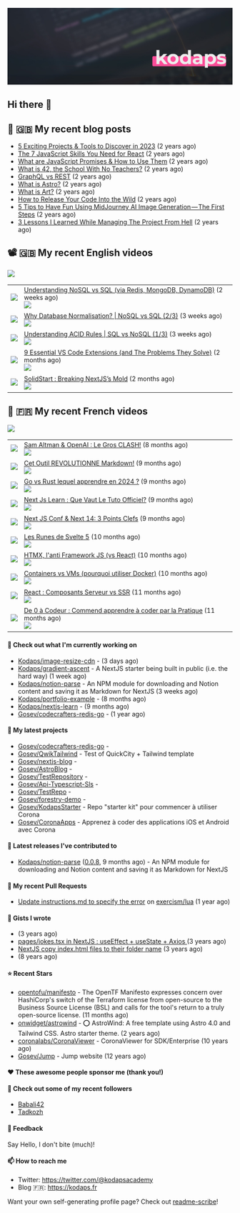 ![This is an image](images/header.jpg)

## Hi there 👋


## 📜 🇬🇧 My recent blog posts

- [5 Exciting Projects &amp; Tools to Discover in 2023](https://gosev.medium.com/5-exciting-projects-tools-to-discover-in-2023-d5b6f5886740?source=rss-e68daed69805------2) (2 years ago)
- [The 7 JavaScript Skills You Need for React](https://javascript.plainenglish.io/the-7-javascript-skills-you-need-for-react-9244169ca80a?source=rss-e68daed69805------2) (2 years ago)
- [What are JavaScript Promises &amp; How to Use Them](https://javascript.plainenglish.io/what-are-javascript-promises-how-to-use-them-84fdff5757b9?source=rss-e68daed69805------2) (2 years ago)
- [What is 42, the School With No Teachers?](https://levelup.gitconnected.com/what-is-42-the-school-with-no-teachers-7e4d0f9a80c1?source=rss-e68daed69805------2) (2 years ago)
- [GraphQL vs REST](https://levelup.gitconnected.com/graphql-vs-rest-e918d9e0e271?source=rss-e68daed69805------2) (2 years ago)
- [What is Astro?](https://javascript.plainenglish.io/what-is-astro-aa3369d5a7f4?source=rss-e68daed69805------2) (2 years ago)
- [What is Art?](https://gosev.medium.com/what-is-art-2dce12548091?source=rss-e68daed69805------2) (2 years ago)
- [How to Release Your Code Into the Wild](https://levelup.gitconnected.com/how-to-release-your-code-into-the-wild-dd144218cb9b?source=rss-e68daed69805------2) (2 years ago)
- [5 Tips to Have Fun Using MidJourney AI Image Generation — The First Steps](https://gosev.medium.com/5-tips-to-have-fun-using-midjourney-ai-image-generation-the-first-steps-81cf44a53931?source=rss-e68daed69805------2) (2 years ago)
- [3 Lessons I Learned While Managing The Project From Hell](https://medium.com/illumination/3-lessons-i-learned-while-managing-the-project-from-hell-e31196db2d5f?source=rss-e68daed69805------2) (2 years ago)

## 📽 🇬🇧 My recent English videos
<img src="https://img.shields.io/youtube/channel/subscribers/UC2DOovF-OjIQ6nHClUyLKKQ?style=for-the-badge"></img>
<table>

<tr>
<td><img src="https://img.youtube.com/vi/9JHrL0UWrWs/default.jpg"></img></td>
<td>
<a href="https://www.youtube.com/watch?v=9JHrL0UWrWs">Understanding NoSQL vs SQL (via Redis, MongoDB, DynamoDB)</a> (2 weeks ago) <br/>
<img src="https://img.shields.io/youtube/views/9JHrL0UWrWs?style=flat-square"> </img> 
</td>
</tr>
<tr>
<td><img src="https://img.youtube.com/vi/w78TfcemGdc/default.jpg"></img></td>
<td>
<a href="https://www.youtube.com/watch?v=w78TfcemGdc">Why Database Normalisation? | NoSQL vs SQL (2/3)</a> (3 weeks ago) <br/>
<img src="https://img.shields.io/youtube/views/w78TfcemGdc?style=flat-square"> </img> 
</td>
</tr>
<tr>
<td><img src="https://img.youtube.com/vi/NpFzOCrpN3A/default.jpg"></img></td>
<td>
<a href="https://www.youtube.com/watch?v=NpFzOCrpN3A">Understanding ACID Rules | SQL vs NoSQL (1/3)</a> (3 weeks ago) <br/>
<img src="https://img.shields.io/youtube/views/NpFzOCrpN3A?style=flat-square"> </img> 
</td>
</tr>
<tr>
<td><img src="https://img.youtube.com/vi/goQiRVEKACE/default.jpg"></img></td>
<td>
<a href="https://www.youtube.com/watch?v=goQiRVEKACE">9 Essential VS Code Extensions (and The Problems They Solve)</a> (2 months ago) <br/>
<img src="https://img.shields.io/youtube/views/goQiRVEKACE?style=flat-square"> </img> 
</td>
</tr>
<tr>
<td><img src="https://img.youtube.com/vi/VNUSttj8QQc/default.jpg"></img></td>
<td>
<a href="https://www.youtube.com/watch?v=VNUSttj8QQc">SolidStart : Breaking NextJS’s Mold</a> (2 months ago) <br/>
<img src="https://img.shields.io/youtube/views/VNUSttj8QQc?style=flat-square"> </img> 
</td>
</tr>
</table>

## 📜 🇫🇷 My recent French videos
<img src="https://img.shields.io/youtube/channel/subscribers/UCzdX32OIhpfrdxQRhN2s98w?style=for-the-badge"></img>
<table>

<tr>
<td><img src="https://img.youtube.com/vi/cvNSUEznLFQ/default.jpg"></img></td>
<td>
<a href="https://www.youtube.com/watch?v=cvNSUEznLFQ">Sam Altman &amp; OpenAI : Le Gros CLASH!</a> (8 months ago) <br/>
<img src="https://img.shields.io/youtube/views/cvNSUEznLFQ?style=flat-square"> </img> 
</td>
</tr>
<tr>
<td><img src="https://img.youtube.com/vi/A7SLY_bOVeA/default.jpg"></img></td>
<td>
<a href="https://www.youtube.com/watch?v=A7SLY_bOVeA">Cet Outil REVOLUTIONNE Markdown!</a> (9 months ago) <br/>
<img src="https://img.shields.io/youtube/views/A7SLY_bOVeA?style=flat-square"> </img> 
</td>
</tr>
<tr>
<td><img src="https://img.youtube.com/vi/ySF903Ht0kM/default.jpg"></img></td>
<td>
<a href="https://www.youtube.com/watch?v=ySF903Ht0kM">Go vs Rust lequel apprendre en 2024 ?</a> (9 months ago) <br/>
<img src="https://img.shields.io/youtube/views/ySF903Ht0kM?style=flat-square"> </img> 
</td>
</tr>
<tr>
<td><img src="https://img.youtube.com/vi/z-XsuazXz14/default.jpg"></img></td>
<td>
<a href="https://www.youtube.com/watch?v=z-XsuazXz14">Next Js Learn : Que Vaut Le Tuto Officiel?</a> (9 months ago) <br/>
<img src="https://img.shields.io/youtube/views/z-XsuazXz14?style=flat-square"> </img> 
</td>
</tr>
<tr>
<td><img src="https://img.youtube.com/vi/9KCkPo42mto/default.jpg"></img></td>
<td>
<a href="https://www.youtube.com/watch?v=9KCkPo42mto">Next JS Conf &amp; Next 14: 3 Points Clefs</a> (9 months ago) <br/>
<img src="https://img.shields.io/youtube/views/9KCkPo42mto?style=flat-square"> </img> 
</td>
</tr>
<tr>
<td><img src="https://img.youtube.com/vi/V20SdIRJQzs/default.jpg"></img></td>
<td>
<a href="https://www.youtube.com/watch?v=V20SdIRJQzs">Les Runes de Svelte 5</a> (10 months ago) <br/>
<img src="https://img.shields.io/youtube/views/V20SdIRJQzs?style=flat-square"> </img> 
</td>
</tr>
<tr>
<td><img src="https://img.youtube.com/vi/YFFNVEL0Blw/default.jpg"></img></td>
<td>
<a href="https://www.youtube.com/watch?v=YFFNVEL0Blw">HTMX, l&#39;anti Framework JS (vs React)</a> (10 months ago) <br/>
<img src="https://img.shields.io/youtube/views/YFFNVEL0Blw?style=flat-square"> </img> 
</td>
</tr>
<tr>
<td><img src="https://img.youtube.com/vi/kJrL9e5cfkE/default.jpg"></img></td>
<td>
<a href="https://www.youtube.com/watch?v=kJrL9e5cfkE">Containers vs VMs (pourquoi utiliser Docker)</a> (10 months ago) <br/>
<img src="https://img.shields.io/youtube/views/kJrL9e5cfkE?style=flat-square"> </img> 
</td>
</tr>
<tr>
<td><img src="https://img.youtube.com/vi/pKwRMnRbWww/default.jpg"></img></td>
<td>
<a href="https://www.youtube.com/watch?v=pKwRMnRbWww">React : Composants Serveur vs SSR</a> (11 months ago) <br/>
<img src="https://img.shields.io/youtube/views/pKwRMnRbWww?style=flat-square"> </img> 
</td>
</tr>
<tr>
<td><img src="https://img.youtube.com/vi/nfYaXb7OjcQ/default.jpg"></img></td>
<td>
<a href="https://www.youtube.com/watch?v=nfYaXb7OjcQ">De 0 à Codeur : Commend apprendre à coder par la Pratique</a> (11 months ago) <br/>
<img src="https://img.shields.io/youtube/views/nfYaXb7OjcQ?style=flat-square"> </img> 
</td>
</tr>
</table>

#### 👷 Check out what I'm currently working on

- [Kodaps/image-resize-cdn](https://github.com/Kodaps/image-resize-cdn) -  (3 days ago)
- [Kodaps/gradient-ascent](https://github.com/Kodaps/gradient-ascent) - A NextJS starter being built in public (i.e. the hard way) (1 week ago)
- [Kodaps/notion-parse](https://github.com/Kodaps/notion-parse) - An NPM module for downloading and Notion content and saving it as Markdown for NextJS (3 weeks ago)
- [Kodaps/portfolio-example](https://github.com/Kodaps/portfolio-example) -  (8 months ago)
- [Kodaps/nextjs-learn](https://github.com/Kodaps/nextjs-learn) -  (9 months ago)
- [Gosev/codecrafters-redis-go](https://github.com/Gosev/codecrafters-redis-go) -  (1 year ago)

#### 🌱 My latest projects

- [Gosev/codecrafters-redis-go](https://github.com/Gosev/codecrafters-redis-go) - 
- [Gosev/QwikTailwind](https://github.com/Gosev/QwikTailwind) - Test of QuickCity &#43; Tailwind template 
- [Gosev/nextjs-blog](https://github.com/Gosev/nextjs-blog) - 
- [Gosev/AstroBlog](https://github.com/Gosev/AstroBlog) - 
- [Gosev/TestRepository](https://github.com/Gosev/TestRepository) - 
- [Gosev/Api-Typescript-Sls](https://github.com/Gosev/Api-Typescript-Sls) - 
- [Gosev/TestRepo](https://github.com/Gosev/TestRepo) - 
- [Gosev/forestry-demo](https://github.com/Gosev/forestry-demo) - 
- [Gosev/KodapsStarter](https://github.com/Gosev/KodapsStarter) - Repo &#34;starter kit&#34; pour commencer à utiliser Corona
- [Gosev/CoronaApps](https://github.com/Gosev/CoronaApps) - Apprenez à coder des applications iOS et Android avec Corona


#### 🔭 Latest releases I've contributed to

- [Kodaps/notion-parse](https://github.com/Kodaps/notion-parse) ([0.0.8](https://github.com/Kodaps/notion-parse/releases/tag/0.0.8), 9 months ago) - An NPM module for downloading and Notion content and saving it as Markdown for NextJS

#### 🔨 My recent Pull Requests

- [Update instructions.md to specify the error](https://github.com/exercism/lua/pull/388) on [exercism/lua](https://github.com/exercism/lua) (1 year ago)


#### 📓 Gists I wrote

- [](https://gist.github.com/ce3defb6415b67ec03f48fa11fc158f0) (3 years ago)
- [pages/jokes.tsx in NextJS : useEffect &#43; useState &#43; Axios ](https://gist.github.com/fbd960d5a653bf0f527678f038d5bee1) (3 years ago)
- [NextJS copy index.html files to their folder name](https://gist.github.com/e04abeb6079273b3be54ee6496a0b309) (3 years ago)
- [](https://gist.github.com/a144834b9542ab523a10) (8 years ago)

#### ⭐ Recent Stars

- [opentofu/manifesto](https://github.com/opentofu/manifesto) - The OpenTF Manifesto expresses concern over HashiCorp&#39;s switch of the Terraform license from open-source to the Business Source License (BSL) and calls for the tool&#39;s return to a truly open-source license. (11 months ago)
- [onwidget/astrowind](https://github.com/onwidget/astrowind) - ⭕️ AstroWind: A free template using Astro 4.0 and Tailwind CSS. Astro starter theme. (2 years ago)
- [coronalabs/CoronaViewer](https://github.com/coronalabs/CoronaViewer) - CoronaViewer for SDK/Enterprise (10 years ago)
- [Gosev/Jump](https://github.com/Gosev/Jump) - Jump website (12 years ago)

#### ❤️ These awesome people sponsor me (thank you!)


#### 👯 Check out some of my recent followers

- [Babali42](https://github.com/Babali42)
- [Tadkozh](https://github.com/Tadkozh)

#### 💬 Feedback

Say Hello, I don't bite (much)!

#### 📫 How to reach me

- Twitter: https://twitter.com/@kodapsacademy
- Blog  🇫🇷: https://kodaps.fr

Want your own self-generating profile page? Check out [readme-scribe](https://github.com/muesli/readme-scribe)!
